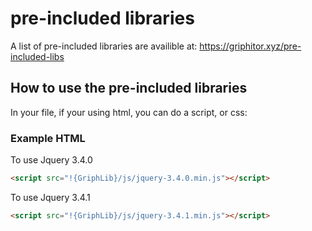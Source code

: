 # pre-included libraries

A list of pre-included libraries are availible at: https://griphitor.xyz/pre-included-libs

## How to use the pre-included libraries

In your file, if your using html, you can do a script, or css:

### Example HTML

To use Jquery 3.4.0
```html
<script src="!{GriphLib}/js/jquery-3.4.0.min.js"></script>
```

To use Jquery 3.4.1
```html
<script src="!{GriphLib}/js/jquery-3.4.1.min.js"></script>
```
